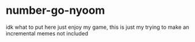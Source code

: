 # number-go-nyoom
idk what to put here just enjoy my game, this is just my trying to make an incremental
memes not included
